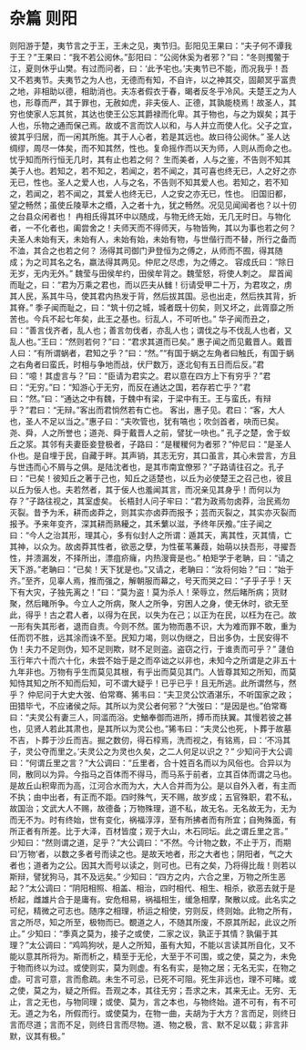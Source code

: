 # 杂篇 则阳
则阳游于楚，夷节言之于王，王未之见，夷节归。彭阳见王果曰：“夫子何不谭我于王？”王果曰：“我不若公阅休。”彭阳曰：“公阅休奚为者邪？”曰：“冬则擉鳖于江，夏则休乎山樊。有过而问者，曰：‘此予宅也。’夫夷节已不能，而况我乎！吾又不若夷节。夫夷节之为人也，无德而有知，不自许，以之神其交，固颠冥乎富贵之地，非相助以德，相助消也。夫冻者假衣于春，暍者反冬乎冷风。夫楚王之为人也，形尊而严，其于罪也，无赦如虎，非夫佞人、正德，其孰能桡焉！故圣人，其穷也使家人忘其贫，其达也使王公忘其爵禄而化卑。其于物也，与之为娱矣；其于人也，乐物之通而保己焉。故或不言而饮人以和，与人并立而使人化。父子之宜，彼其乎归居，而一闲其所施。其于人心者，若是其远也。故曰待公阅休。”
圣人达绸缪，周尽一体矣，而不知其然，性也。复命摇作而以天为师，人则从而命之也。忧乎知而所行恒无几时，其有止也若之何？
生而美者，人与之鉴，不告则不知其美于人也。若知之，若不知之，若闻之，若不闻之，其可喜也终无已，人之好之亦无已，性也。圣人之爱人也，人与之名，不告则不知其爱人也。若知之，若不知之，若闻之，若不闻之，其爱人也终无已，人之安之亦无已，性也。
旧国旧都，望之畅然；虽使丘陵草木之缗，入之者十九，犹之畅然。况见见闻闻者也？以十仞之台县众闲者也！
冉相氏得其环中以随成，与物无终无始，无几无时日。与物化者，一不化者也，阖尝舍之！夫师天而不得师天，与物皆殉，其以为事也若之何？夫圣人未始有天，未始有人，未始有始，未始有物，与世偕行而不替，所行之备而不洫，其合之也若之何？
汤得其司御门尹登恒为之傅之，从师而不囿，得其随成；为之司其名之名，嬴法得其两见。仲尼之尽虑，为之傅之。
容成氏曰：“除日无岁，无内无外。”
魏莹与田侯牟约，田侯牟背之。魏莹怒，将使人刺之。
犀首闻而耻之，曰：“君为万乘之君也，而以匹夫从雠！衍请受甲二十万，为君攻之，虏其人民，系其牛马，使其君内热发于背，然后拔其国。忌也出走，然后抶其背，折其脊。”
季子闻而耻之，曰：“筑十仞之城，城者既十仞矣，则又坏之，此胥靡之所苦也。今兵不起七年矣，此王之基也。衍乱人，不可听也。”
华子闻而丑之，曰：“善言伐齐者，乱人也；善言勿伐者，亦乱人也；谓伐之与不伐乱人也者，又乱人也。”王曰：“然则若何？”曰：“君求其道而已矣。”
惠子闻之而见戴晋人。戴晋人曰：“有所谓蜗者，君知之乎？”曰：“然。”“有国于蜗之左角者曰触氏，有国于蜗之右角者曰蛮氏，时相与争地而战，伏尸数万，逐北旬有五日而后反。”君曰：“噫！其虚言与？”曰：“臣请为君实之。君以意在四方上下有穷乎？”君曰：“无穷。”曰：“知游心于无穷，而反在通达之国，若存若亡乎？”君曰：“然。”曰：“通达之中有魏，于魏中有梁，于梁中有王。王与蛮氏，有辩乎？”君曰：“无辩。”客出而君惝然若有亡也。
客出，惠子见。君曰：“客，大人也，圣人不足以当之。”惠子曰：“夫吹管也，犹有嗃也；吹剑首者，吷而已矣。尧、舜，人之所誉也；道尧、舜于戴晋人之前，譬犹一吷也。”
孔子之楚，舍于蚁丘之浆。其邻有夫妻臣妾登极者，子路曰：“是稯稯何为者邪？”仲尼曰：“是圣人仆也。是自埋于民，自藏于畔。其声销，其志无穷，其口虽言，其心未尝言，方且与世违而心不屑与之俱。是陆沈者也，是其市南宜僚邪？”子路请往召之。孔子曰：“已矣！彼知丘之著于己也，知丘之适楚也，以丘为必使楚王之召己也，彼且以丘为佞人也。夫若然者，其于佞人也羞闻其言，而况亲见其身乎！而何以为存？”子路往视之，其室虚矣。
长梧封人问子牢曰：“君为政焉勿卤莽，治民焉勿灭裂。昔予为禾，耕而卤莽之，则其实亦卤莽而报予；芸而灭裂之，其实亦灭裂而报予。予来年变齐，深其耕而熟耰之，其禾蘩以滋，予终年厌飧。”庄子闻之曰：“今人之治其形，理其心，多有似封人之所谓：遁其天，离其性，灭其情，亡其神，以众为。故卤莽其性者，欲恶之孽，为性萑苇蒹葭，始萌以扶吾形，寻擢吾性，并溃漏发，不择所出，漂疽疥癕，内热溲膏是也。”
柏矩学于老聃，曰：“请之天下游。”老聃曰：“已矣！天下犹是也。”又请之，老聃曰：“汝将何始？”曰：“始于齐。”至齐，见辜人焉，推而强之，解朝服而幕之，号天而哭之曰：“子乎子乎！天下有大灾，子独先离之！”曰：“莫为盗！莫为杀人！荣辱立，然后睹所病；货财聚，然后睹所争。今立人之所病，聚人之所争，穷困人之身，使无休时，欲无至此，得乎！古之君人者，以得为在民，以失为在己；以正为在民，以枉为在己。故一形有失其形者，退而自责。今则不然。匿为物而愚不识，大为难而罪不敢，重为任而罚不胜，远其涂而诛不至。民知力竭，则以伪继之，日出多伪，士民安得不伪！夫力不足则伪，知不足则欺，财不足则盗。盗窃之行，于谁责而可乎？”
蘧伯玉行年六十而六十化，未尝不始于是之而卒诎之以非也，未知今之所谓是之非五十九年非也。万物有乎生而莫见其根，有乎出而莫见其门。人皆尊其知之所知，而莫知恃其知之所不知而后知，可不谓大疑乎！已乎已乎！且无所逃。此所谓然与，然乎？
仲尼问于大史大弢、伯常骞、狶韦曰：“夫卫灵公饮酒湛乐，不听国家之政；田猎毕弋，不应诸侯之际。其所以为灵公者何邪？”大弢曰：“是因是也。”伯常骞曰：“夫灵公有妻三人，同滥而浴。史鰌奉御而进所，搏币而扶翼。其慢若彼之甚也，见贤人若此其肃也，是其所以为灵公也。”狶韦曰：“夫灵公也死，卜葬于故墓不吉，卜葬于沙丘而吉。掘之数仞，得石椁焉，洗而视之，有铭焉，曰：‘不冯其子，灵公夺而里之。’夫灵公之为灵也久矣，之二人何足以识之？”
少知问于大公调曰：“何谓丘里之言？”大公调曰：“丘里者，合十姓百名而以为风俗也。合异以为同，散同以为异。今指马之百体而不得马，而马系于前者，立其百体而谓之马也。是故丘山积卑而为高，江河合水而为大，大人合并而为公。是以自外入者，有主而不执；由中出者，有正而不距。四时殊气，天不赐，故岁成；五官殊职，君不私，故国治；文武大人不赐，故德备；万物殊理，道不私，故无名。无名故无为，无为而无不为。时有终始，世有变化，祸福淳淳，至有所拂者而有所宜；自殉殊面，有所正者有所差。比于大泽，百材皆度；观于大山，木石同坛。此之谓丘里之言。”
少知曰：“然则谓之道，足乎？”大公调曰：“不然。今计物之数，不止于万，而期曰‘万物’者，以数之多者号而读之也。是故天地者，形之大者也；阴阳者，气之大者也；道者为之公。因其大而号以读之，则可也。已有之矣，乃将得比哉！则若以斯辩，譬犹狗马，其不及远矣。”
少知曰：“四方之内，六合之里，万物之所生恶起？”太公调曰：“阴阳相照、相盖、相治，四时相代、相生、相杀，欲恶去就于是桥起，雌雄片合于是庸有。安危相易，祸福相生，缓急相摩，聚散以成。此名实之可纪，精微之可志也。随序之相理，桥运之相使，穷则反，终则始。此物之所有，言之所尽，知之所至，极物而已。覩道之人，不随其所废，不原其所起，此议之所止。”
少知曰：“季真之莫为，接子之或使，二家之议，孰正于其情？孰偏于其理？”太公调曰：“鸡鸣狗吠，是人之所知，虽有大知，不能以言读其所自化，又不能以意其所将为。斯而析之，精至于无伦，大至于不可围，或之使，莫之为，未免于物而终以为过。或使则实，莫为则虚。有名有实，是物之居；无名无实，在物之虚。可言可意，言而愈疏。未生不可忌，已死不可阻。死生非远也，理不可睹。或之使，莫之为，疑之所假。吾观之本，其往无穷；吾求之末，其来无止。无穷、无止，言之无也，与物同理；或使、莫为，言之本也，与物终始。道不可有，有不可无。道之为名，所假而行。或使莫为，在物一曲，夫胡为于大方？言而足，则终日言而尽道；言而不足，则终日言而尽物。道、物之极，言、默不足以载；非言非默，议其有极。”
